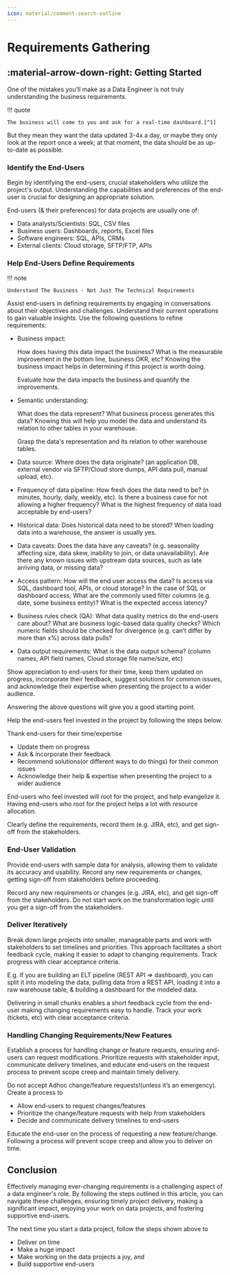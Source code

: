 ```yaml
---
icon: material/comment-search-outline
---
```


# Requirements Gathering

## :material-arrow-down-right: Getting Started

One of the mistakes you’ll make as a Data Engineer is not truly understanding the
business requirements.

!!! quote

    The business will come to you and ask for a real-time dashboard.[^1]

But they mean they want the data updated 3-4x a day, or maybe they only look at
the report once a week; at that moment, the data should be as up-to-date as
possible.

### Identify the End-Users

Begin by identifying the end-users, crucial stakeholders who utilize the project's
output. Understanding the capabilities and preferences of the end-user is crucial
for designing an appropriate solution.

End-users (& their preferences) for data projects are usually one of:

- Data analysts/Scientists: SQL, CSV files
- Business users: Dashboards, reports, Excel files
- Software engineers: SQL, APIs, CRMs
- External clients: Cloud storage, SFTP/FTP, APIs

### Help End-Users Define Requirements

!!! note

    Understand The Business - Not Just The Technical Requirements

Assist end-users in defining requirements by engaging in conversations about their
objectives and challenges. Understand their current operations to gain valuable
insights. Use the following questions to refine requirements:

- Business impact:

  How does having this data impact the business? What is the measurable improvement in the bottom line, business OKR, etc? Knowing the business impact helps in determining if this project is worth doing.

  Evaluate how the data impacts the business and quantify the improvements.

- Semantic understanding:

  What does the data represent? What business process generates this data? Knowing this will help you model the data and understand its relation to other tables in your warehouse.

  Grasp the data's representation and its relation to other warehouse tables.

- Data source: Where does the data originate? (an application DB, external vendor via SFTP/Cloud store dumps, API data pull, manual upload, etc).

- Frequency of data pipeline: How fresh does the data need to be? (n minutes, hourly, daily, weekly, etc). Is there a business case for not allowing a higher frequency? What is the highest frequency of data load acceptable by end-users?

- Historical data: Does historical data need to be stored? When loading data into a warehouse, the answer is usually yes.

- Data caveats: Does the data have any caveats? (e.g. seasonality affecting size, data skew, inability to join, or data unavailability). Are there any known issues with upstream data sources, such as late arriving data, or missing data?

- Access pattern: How will the end user access the data? Is access via SQL, dashboard tool, APIs, or cloud storage? In the case of SQL or dashboard access, What are the commonly used filter columns (e.g. date, some business entity)? What is the expected access latency?

- Business rules check (QA): What data quality metrics do the end-users care about? What are business logic-based data quality checks? Which numeric fields should be checked for divergence (e.g. can’t differ by more than x%) across data pulls?

- Data output requirements: What is the data output schema? (column names, API field names, Cloud storage file name/size, etc)

Show appreciation to end-users for their time, keep them updated on progress,
incorporate their feedback, suggest solutions for common issues, and acknowledge
their expertise when presenting the project to a wider audience.

Answering the above questions will give you a good starting point.

Help the end-users feel invested in the project by following the steps below.

Thank end-users for their time/expertise

- Update them on progress
- Ask & incorporate their feedback
- Recommend solutions(or different ways to do things) for their common issues
- Acknowledge their help & expertise when presenting the project to a wider audience

End-users who feel invested will root for the project, and help evangelize it. Having end-users who root for the project helps a lot with resource allocation.

Clearly define the requirements, record them (e.g. JIRA, etc), and get sign-off from the stakeholders.

### End-User Validation

Provide end-users with sample data for analysis, allowing them to validate its
accuracy and usability. Record any new requirements or changes, getting sign-off
from stakeholders before proceeding.

Record any new requirements or changes (e.g. JIRA, etc), and get sign-off from
the stakeholders. Do not start work on the transformation logic until you get a
sign-off from the stakeholders.

### Deliver Iteratively

Break down large projects into smaller, manageable parts and work with stakeholders
to set timelines and priorities.
This approach facilitates a short feedback cycle, making it easier to adapt to
changing requirements. Track progress with clear acceptance criteria.

E.g. If you are building an ELT pipeline (REST API => dashboard), you can split
it into modeling the data, pulling data from a REST API, loading it into a raw
warehouse table, & building a dashboard for the modeled data.

Delivering in small chunks enables a short feedback cycle from the end-user making
changing requirements easy to handle. Track your work (tickets, etc) with clear
acceptance criteria.

### Handling Changing Requirements/New Features

Establish a process for handling change or feature requests, ensuring end-users
can request modifications.
Prioritize requests with stakeholder input, communicate delivery timelines, and
educate end-users on the request process to prevent scope creep and maintain
timely delivery.

Do not accept Adhoc change/feature requests!(unless it’s an emergency). Create a process to

- Allow end-users to request changes/features
- Prioritize the change/feature requests with help from stakeholders
- Decide and communicate delivery timelines to end-users

Educate the end-user on the process of requesting a new feature/change.
Following a process will prevent scope creep and allow you to deliver on time.

## Conclusion

Effectively managing ever-changing requirements is a challenging aspect of a
data engineer's role. By following the steps outlined in this article, you can
navigate these challenges, ensuring timely project delivery, making a significant
impact, enjoying your work on data projects, and fostering supportive end-users.

The next time you start a data project, follow the steps shown above to

- Deliver on time
- Make a huge impact
- Make working on the data projects a joy, and
- Build supportive end-users

[^1]: [Becoming a Better Data Engineer Tips](https://seattledataguy.substack.com/p/becoming-a-better-data-engineer-tips)
[^2]: https://www.startdataengineering.com/post/n-questions-data-pipeline-req/
